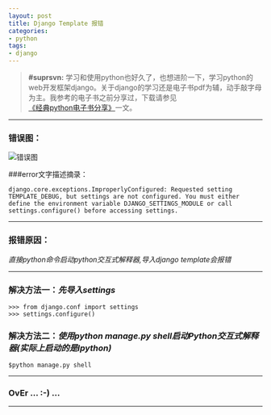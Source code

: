 ```yaml
---
layout: post
title: Django Template 报错
categories:
- python
tags:
- django
---
```


> __#suprsvn:__ 学习和使用python也好久了，也想进阶一下，学习python的web开发框架django。关于django的学习还是电子书pdf为辅，动手敲字母为主。我参考的电子书之前分享过，下载请参见[《经典python电子书分享》](http://0nly.me/2013/12/python-pdf/)一文。

---

### 错误图：

![错误图](http://suprsvn.qiniudn.com/codelog/django-template-error.png)

###error文字描述摘录：

    django.core.exceptions.ImproperlyConfigured: Requested setting TEMPLATE_DEBUG, but settings are not configured. You must either define the environment variable DJANGO_SETTINGS_MODULE or call settings.configure() before accessing settings.

---

### 报错原因：

*直接python命令启动python交互式解释器,导入django template会报错*

---

### 解决方法一：*先导入settings*
  
    >>> from django.conf import settings    
    >>> settings.configure()  

### 解决方法二：*使用python manage.py shell启动Python交互式解释器(实际上启动的是Ipython)*
  
    $python manage.py shell
  
---

### OvEr … :-) …

---
